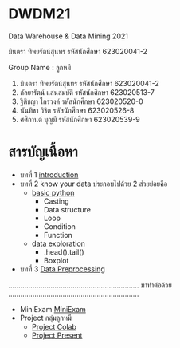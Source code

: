 # DWDM21
Data Warehouse &amp; Data Mining 2021

มินตรา ทิพยรัตน์สุนทร รหัสนักศึกษา 623020041-2

Group Name : ลูกหมี

1. มินตรา ทิพยรัตน์สุนทร รหัสนักศึกษา 623020041-2
2. กัลยารัตน์ แสนสมบัติ รหัสนักศึกษา 623020513-7
3. ฐิติชญา ไกรวงค์ รหัสนักศึกษา 623020520-0
4. นันทิชา วิชิต  รหัสนักศึกษา 623020526-8
5. ศศิกานต์ บุญมี  รหัสนักศึกษา 623020539-9


# สารบัญเนื้อหา
* บทที่ 1 [introduction](https://github.com/mintra-tippayaratsontorn/DWDM21/blob/main/Ch1_Introduction.pdf)
* บทที่ 2 know your data ประกอบไปด้วย 2 ส่วยย่อยคือ
  * [basic python](https://github.com/mintra-tippayaratsontorn/DWDM21/blob/main/Data101(Chapter2).ipynb)
    * Casting
    * Data structure
    * Loop
    * Condition
    * Function
  * [data exploration](https://github.com/mintra-tippayaratsontorn/DWDM21/blob/main/Data102(Chapter2).ipynb)
    * .head().tail()
    * Boxplot
* บทที่ 3 [Data Preprocessing](https://github.com/mintra-tippayaratsontorn/DWDM21/blob/main/Data_Preprocessing_(Chapter_3).ipynb)

................................................................. มาทำต่อด้วย .................................................................

* MiniExam [MiniExam](https://github.com/mintra-tippayaratsontorn/DWDM21/blob/main/MiniExam.ipynb)
* Project กลุ่มลูกหมี
  * [Project Colab](https://github.com/mintra-tippayaratsontorn/DWDM21/blob/main/Project_DWDM.ipynb)
  * [Project Present](https://github.com/mintra-tippayaratsontorn/DWDM21/commit/b733ebf26d880c1d15521aecc145fc348b63e013)
